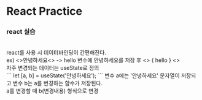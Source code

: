 # React Practice

### react 실습
<br>
react를 사용 시 데이터바인딩이 간편해진다. <br>
ex) <>안녕하세요<> -> hello 변수에 안녕하세요를 저장 후 <> { hello } <> 
<br>
자주 변경되는 데이터는 useState로 정의<br>
```
let [a, b] = useState('안녕하세요');
```
변수 a에는 '안녕하세요' 문자열이 저장되고 변수 b는 a를 변경하는 함수가 저장된다.<br>
a를 변경할 때 b(변경내용) 형식으로 변경

